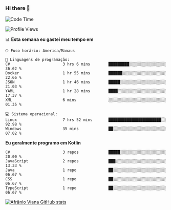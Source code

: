 ### Hi there 👋

<!--
**afranio-viana/afranio-viana** is a ✨ _special_ ✨ repository because its `README.md` (this file) appears on your GitHub profile.

Here are some ideas to get you started:

- 🔭 I’m currently working on ...
- 🌱 I’m currently learning ...
- 👯 I’m looking to collaborate on ...
- 🤔 I’m looking for help with ...
- 💬 Ask me about ...
- 📫 How to reach me: ...
- 😄 Pronouns: ...
- ⚡ Fun fact: ...
-->
<!--START_SECTION:waka-->
![Code Time](http://img.shields.io/badge/Code%20Time-195%20hrs%2042%20mins-blue)

![Profile Views](http://img.shields.io/badge/Visualizac%C3%B5es%20do%20perfil-0-blue)

📊 **Esta semana eu gastei meu tempo em** 

```text
🕑︎ Fuso horário: America/Manaus

💬 Linguagens de programação: 
C#                       3 hrs 6 mins        █████████░░░░░░░░░░░░░░░░   36.62 % 
Docker                   1 hr 55 mins        ██████░░░░░░░░░░░░░░░░░░░   22.66 % 
JSON                     1 hr 46 mins        █████░░░░░░░░░░░░░░░░░░░░   21.03 % 
YAML                     1 hr 28 mins        ████░░░░░░░░░░░░░░░░░░░░░   17.37 % 
XML                      6 mins              ░░░░░░░░░░░░░░░░░░░░░░░░░   01.35 % 

💻 Sistema operacional: 
Linux                    7 hrs 52 mins       ███████████████████████░░   92.98 % 
Windows                  35 mins             ██░░░░░░░░░░░░░░░░░░░░░░░   07.02 % 
```

**Eu geralmente programo em Kotlin** 

```text
C#                       3 repos             █████░░░░░░░░░░░░░░░░░░░░   20.00 % 
JavaScript               2 repos             ███░░░░░░░░░░░░░░░░░░░░░░   13.33 % 
Java                     1 repo              ██░░░░░░░░░░░░░░░░░░░░░░░   06.67 % 
CSS                      1 repo              ██░░░░░░░░░░░░░░░░░░░░░░░   06.67 % 
TypeScript               1 repo              ██░░░░░░░░░░░░░░░░░░░░░░░   06.67 % 
```




<!--END_SECTION:waka-->
[![Afrânio Viana GitHub stats](https://github-readme-stats.vercel.app/api?username=afranio-viana)](https://github.com/anuraghazra/github-readme-stats)
